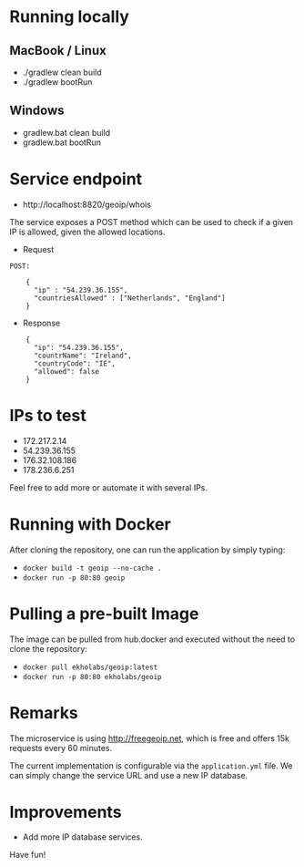 # Running locally

## MacBook / Linux

* ./gradlew clean build
* ./gradlew bootRun

## Windows

* gradlew.bat clean build
* gradlew.bat bootRun

# Service endpoint

* http://localhost:8820/geoip/whois

The service exposes a POST method which can be used to check if a given IP is allowed, given
the allowed locations.

* Request

```
POST:

    {
      "ip" : "54.239.36.155",
      "countriesAllowed" : ["Netherlands", "England"]
    }
```

* Response

```
    {
      "ip": "54.239.36.155",
      "countrName": "Ireland",
      "countryCode": "IE",
      "allowed": false
    }
```

# IPs to test

* 172.217.2.14
* 54.239.36.155
* 176.32.108.186
* 178.236.6.251

Feel free to add more or automate it with several IPs.

# Running with Docker

After cloning the repository, one can run the application by simply typing:

* ```docker build -t geoip --no-cache .```
* ```docker run -p 80:80 geoip```

# Pulling a pre-built Image

The image can be pulled from hub.docker and executed without the need to clone the repository:

* ```docker pull ekholabs/geoip:latest```
* ```docker run -p 80:80 ekholabs/geoip```

# Remarks

The microservice is using http://freegeoip.net, which is free and offers 15k requests
every 60 minutes.

The current implementation is configurable via the ```application.yml``` file.
We can simply change the service URL and use a new IP database.

# Improvements

* Add more IP database services.

Have fun!